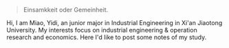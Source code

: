 > Einsamkkeit oder Gemeinheit.

Hi, I am Miao, Yidi, an junior major in Industrial Engineering in Xi'an Jiaotong University.
My interests focus on industrial engineering & operation research and economics.
Here I'd like to post some notes of my study.
